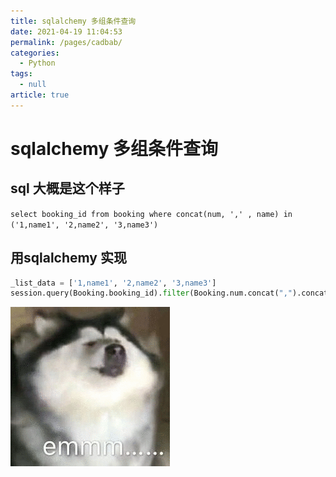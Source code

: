 ```yaml
---
title: sqlalchemy 多组条件查询
date: 2021-04-19 11:04:53
permalink: /pages/cadbab/
categories: 
  - Python
tags: 
  - null
article: true
---
```

# sqlalchemy 多组条件查询

## sql 大概是这个样子

`select booking_id from booking where concat(num, ',' , name) in ('1,name1', '2,name2', '3,name3')`

## 用sqlalchemy 实现

```python
_list_data = ['1,name1', '2,name2', '3,name3']    
session.query(Booking.booking_id).filter(Booking.num.concat(",").concat(Booking.name).notin_(_list_data))    
```

![](../images/7485616-e89cc14f5b04b612.gif)
